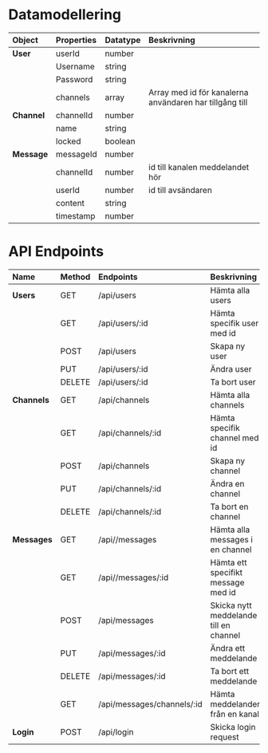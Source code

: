 # **Datamodellering**

| Object      | Properties | Datatype | Beskrivning                                             |
| :---------- | :--------- | :------- | :------------------------------------------------------ |
| **User**    | userId     | number   |                                                         |
|             | Username   | string   |                                                         |
|             | Password   | string   |                                                         |
|             | channels   | array    | Array med id för kanalerna användaren har tillgång till |
| **Channel** | channelId  | number   |                                                         |
|             | name       | string   |                                                         |
|             | locked     | boolean  |                                                         |
| **Message** | messageId  | number   |                                                         |
|             | channelId  | number   | id till kanalen meddelandet hör                         |
|             | userId     | number   | id till avsändaren                                      |
|             | content    | string   |                                                         |
|             | timestamp  | number   |                                                         |

# **API Endpoints**

| **Name**     | **Method** | **Endpoints**              | **Beskrivning**                        |
| :----------- | :--------- | :------------------------- | :------------------------------------- |
| **Users**    | GET        | /api/users                 | Hämta alla users                       |
|              | GET        | /api/users/:id             | Hämta specifik user med id             |
|              | POST       | /api/users                 | Skapa ny user                          |
|              | PUT        | /api/users/:id             | Ändra user                             |
|              | DELETE     | /api/users/:id             | Ta bort user                           |
| **Channels** | GET        | /api/channels              | Hämta alla channels                    |
|              | GET        | /api/channels/:id          | Hämta specifik channel med id          |
|              | POST       | /api/channels              | Skapa ny channel                       |
|              | PUT        | /api/channels/:id          | Ändra en channel                       |
|              | DELETE     | /api/channels/:id          | Ta bort en channel                     |
| **Messages** | GET        | /api//messages             | Hämta alla messages i en channel       |
|              | GET        | /api//messages/:id         | Hämta ett specifikt message med id     |
|              | POST       | /api/messages              | Skicka nytt meddelande till en channel |
|              | PUT        | /api/messages/:id          | Ändra ett meddelande                   |
|              | DELETE     | /api/messages/:id          | Ta bort ett meddelande                 |
|              | GET        | /api/messages/channels/:id | Hämta meddelanden från en kanal        |
| **Login**    | POST       | /api/login                 | Skicka login request                   |
